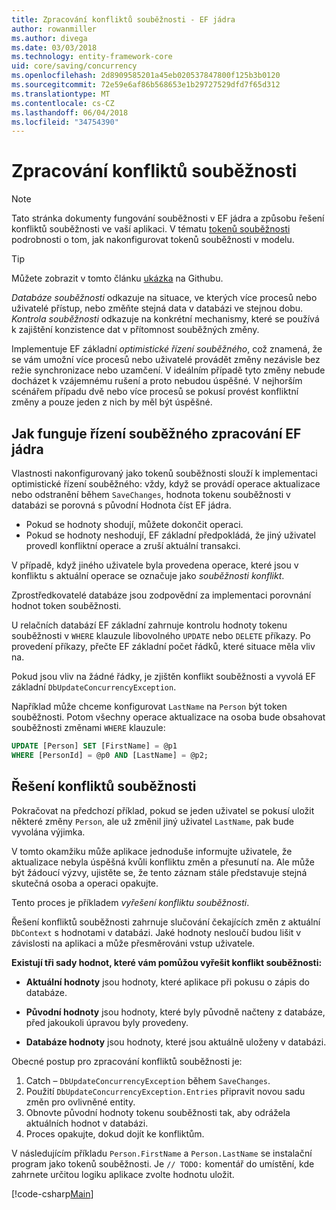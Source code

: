 ```yaml
---
title: Zpracování konfliktů souběžnosti - EF jádra
author: rowanmiller
ms.author: divega
ms.date: 03/03/2018
ms.technology: entity-framework-core
uid: core/saving/concurrency
ms.openlocfilehash: 2d8909585201a45eb020537847800f125b3b0120
ms.sourcegitcommit: 72e59e6af86b568653e1b29727529dfd7f65d312
ms.translationtype: MT
ms.contentlocale: cs-CZ
ms.lasthandoff: 06/04/2018
ms.locfileid: "34754390"
---
```

# <a name="handling-concurrency-conflicts"></a>Zpracování konfliktů souběžnosti

> [!NOTE]
> Tato stránka dokumenty fungování souběžnosti v EF jádra a způsobu řešení konfliktů souběžnosti ve vaší aplikaci. V tématu [tokenů souběžnosti](xref:core/modeling/concurrency) podrobnosti o tom, jak nakonfigurovat tokenů souběžnosti v modelu.

> [!TIP]
> Můžete zobrazit v tomto článku [ukázka](https://github.com/aspnet/EntityFramework.Docs/tree/master/samples/core/Saving/Saving/Concurrency/) na Githubu.

_Databáze souběžnosti_ odkazuje na situace, ve kterých více procesů nebo uživatelé přístup, nebo změňte stejná data v databázi ve stejnou dobu. _Kontrola souběžnosti_ odkazuje na konkrétní mechanismy, které se používá k zajištění konzistence dat v přítomnost souběžných změny.

Implementuje EF základní _optimistické řízení souběžného_, což znamená, že se vám umožní více procesů nebo uživatelé provádět změny nezávisle bez režie synchronizace nebo uzamčení. V ideálním případě tyto změny nebude docházet k vzájemnému rušení a proto nebudou úspěšné. V nejhorším scénářem případu dvě nebo více procesů se pokusí provést konfliktní změny a pouze jeden z nich by měl být úspěšné.

## <a name="how-concurrency-control-works-in-ef-core"></a>Jak funguje řízení souběžného zpracování EF jádra

Vlastnosti nakonfigurovaný jako tokenů souběžnosti slouží k implementaci optimistické řízení souběžného: vždy, když se provádí operace aktualizace nebo odstranění během `SaveChanges`, hodnota tokenu souběžnosti v databázi se porovná s původní Hodnota číst EF jádra.

- Pokud se hodnoty shodují, můžete dokončit operaci.
- Pokud se hodnoty neshodují, EF základní předpokládá, že jiný uživatel provedl konfliktní operace a zruší aktuální transakci.

V případě, když jiného uživatele byla provedena operace, které jsou v konfliktu s aktuální operace se označuje jako _souběžnosti konflikt_.

Zprostředkovatelé databáze jsou zodpovědní za implementaci porovnání hodnot token souběžnosti.

U relačních databází EF základní zahrnuje kontrolu hodnoty tokenu souběžnosti v `WHERE` klauzule libovolného `UPDATE` nebo `DELETE` příkazy. Po provedení příkazy, přečte EF základní počet řádků, které situace měla vliv na.

Pokud jsou vliv na žádné řádky, je zjištěn konflikt souběžnosti a vyvolá EF základní `DbUpdateConcurrencyException`.

Například může chceme konfigurovat `LastName` na `Person` být token souběžnosti. Potom všechny operace aktualizace na osoba bude obsahovat souběžnosti změnami `WHERE` klauzule:

``` sql
UPDATE [Person] SET [FirstName] = @p1
WHERE [PersonId] = @p0 AND [LastName] = @p2;
```

## <a name="resolving-concurrency-conflicts"></a>Řešení konfliktů souběžnosti

Pokračovat na předchozí příklad, pokud se jeden uživatel se pokusí uložit některé změny `Person`, ale už změnil jiný uživatel `LastName`, pak bude vyvolána výjimka.

V tomto okamžiku může aplikace jednoduše informujte uživatele, že aktualizace nebyla úspěšná kvůli konfliktu změn a přesunutí na. Ale může být žádoucí výzvy, ujistěte se, že tento záznam stále představuje stejná skutečná osoba a operaci opakujte.

Tento proces je příkladem _vyřešení konfliktu souběžnosti_.

Řešení konfliktů souběžnosti zahrnuje slučování čekajících změn z aktuální `DbContext` s hodnotami v databázi. Jaké hodnoty nesloučí budou lišit v závislosti na aplikaci a může přesměrováni vstup uživatele.

**Existují tři sady hodnot, které vám pomůžou vyřešit konflikt souběžnosti:**

* **Aktuální hodnoty** jsou hodnoty, které aplikace při pokusu o zápis do databáze.

* **Původní hodnoty** jsou hodnoty, které byly původně načteny z databáze, před jakoukoli úpravou byly provedeny.

* **Databáze hodnoty** jsou hodnoty, které jsou aktuálně uloženy v databázi.

Obecné postup pro zpracování konfliktů souběžnosti je:

1. Catch – `DbUpdateConcurrencyException` během `SaveChanges`.
2. Použití `DbUpdateConcurrencyException.Entries` připravit novou sadu změn pro ovlivněné entity.
3. Obnovte původní hodnoty tokenu souběžnosti tak, aby odrážela aktuálních hodnot v databázi.
4. Proces opakujte, dokud dojít ke konfliktům.

V následujícím příkladu `Person.FirstName` a `Person.LastName` se instalační program jako tokenů souběžnosti. Je `// TODO:` komentář do umístění, kde zahrnete určitou logiku aplikace zvolte hodnotu uložit.

[!code-csharp[Main](../../../samples/core/Saving/Saving/Concurrency/Sample.cs?name=ConcurrencyHandlingCode&highlight=34-35)]
